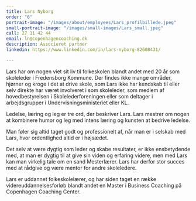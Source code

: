 ```yaml
---
title: Lars Nyborg
order: "6"
portrait-image: "/images/about/employees/Lars_profilbillede.jpeg"
small-portrait-image: "/images/small-images/Lars_small.jpeg"
call: 27 11 42 44
email: ln@copenhagencoaching.dk
description: Associeret partner
linkedin: https://www.linkedin.com/in/lars-nyborg-82608431/

---
```

Lars har om nogen viet sit liv til folkeskolen blandt andet med 20 år som skoleleder i Fredensborg Kommune. Der findes ikke mange områder, hjørner og kroge i det at drive skole, som Lars ikke har kendskab til eller selv direkte har været involveret i som skoleleder, som medlem af hovedbestyrelsen i Skolelederforeningen eller som deltager i arbejdsgrupper i Undervisningsministeriet eller KL.

Ledelse, læring og leg er tre ord, der beskriver Lars. Lars mestrer om nogen at kombinere humor og leg med intens læring og kunsten at bedrive ledelse.

Man føler sig altid taget godt og professionelt af, når man er i selskab med Lars, hvor ordentlighed altid er i højsædet.

Det selv at være dygtig som leder og skabe resultater, er ikke ensbetydende med, at man er dygtig til at give sin viden og erfaring videre, men med Lars kan man virkelig tale om en sand Mesterlærer. Lars har derfor stor succes med at rådgive og være mentor for andre skoleledere.

Lars er uddannet folkeskolelærer, og har siden taget en række videreuddannelsesforløb blandt andet en Master i Business Coaching på Copenhagen Coaching Center.
